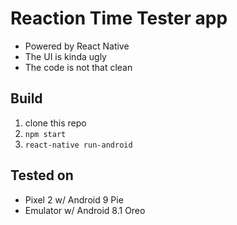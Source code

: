 # Reaction Time Tester app

- Powered by React Native
- The UI is kinda ugly
- The code is not that clean

## Build
1. clone this repo
2. `npm start`
3. `react-native run-android`

## Tested on

- Pixel 2 w/ Android 9 Pie
- Emulator w/ Android 8.1 Oreo
